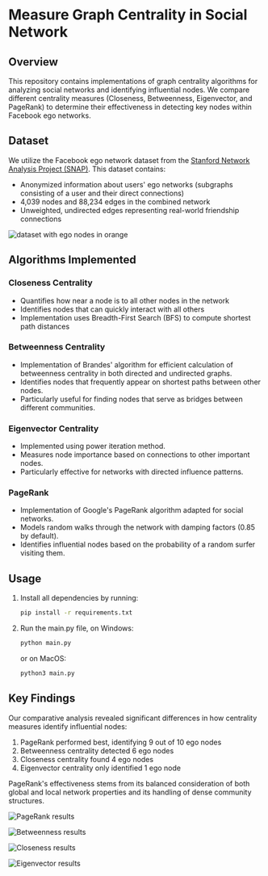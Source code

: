 # Measure Graph Centrality in Social Network

## Overview
This repository contains implementations of graph centrality algorithms for analyzing social networks and identifying influential nodes. We compare different centrality measures (Closeness, Betweenness, Eigenvector, and PageRank) to determine their effectiveness in detecting key nodes within Facebook ego networks.

## Dataset

We utilize the Facebook ego network dataset from the [Stanford Network Analysis Project (SNAP)](https://snap.stanford.edu/data/ego-Facebook.html). This dataset contains:

- Anonymized information about users' ego networks (subgraphs consisting of a user and their direct connections)
- 4,039 nodes and 88,234 edges in the combined network
- Unweighted, undirected edges representing real-world friendship connections

![dataset with ego nodes in orange](./graphs/Facebook%20Dataset.png)

## Algorithms Implemented

### Closeness Centrality

- Quantifies how near a node is to all other nodes in the network
- Identifies nodes that can quickly interact with all others
- Implementation uses Breadth-First Search (BFS) to compute shortest path distances

### Betweenness Centrality

- Implementation of Brandes' algorithm for efficient calculation of betweenness centrality in both directed and undirected graphs.
- Identifies nodes that frequently appear on shortest paths between other nodes.
- Particularly useful for finding nodes that serve as bridges between different communities.

### Eigenvector Centrality

- Implemented using power iteration method.
- Measures node importance based on connections to other important nodes.
- Particularly effective for networks with directed influence patterns.

### PageRank

- Implementation of Google's PageRank algorithm adapted for social networks.
- Models random walks through the network with damping factors (0.85 by default).
- Identifies influential nodes based on the probability of a random surfer visiting them.

## Usage
1. Install all dependencies by running:
    ```bash
    pip install -r requirements.txt
    ```

2. Run the main.py file, on Windows:
    ```bash
    python main.py
    ```
    or on MacOS:
    ```bash
    python3 main.py
    ```

## Key Findings
Our comparative analysis revealed significant differences in how centrality measures identify influential nodes:

1. PageRank performed best, identifying 9 out of 10 ego nodes
2. Betweenness centrality detected 6 ego nodes
3. Closeness centrality found 4 ego nodes
4. Eigenvector centrality only identified 1 ego node

PageRank's effectiveness stems from its balanced consideration of both global and local network properties and its handling of dense community structures.

![PageRank results](./graphs/Pagerank%20Graph.png)

![Betweenness results](./graphs/Betweenness%20Graph.png)

![Closeness results](./graphs/Closeness%20Graph.png)

![Eigenvector results](./graphs/Eigenvector%20Graph.png)